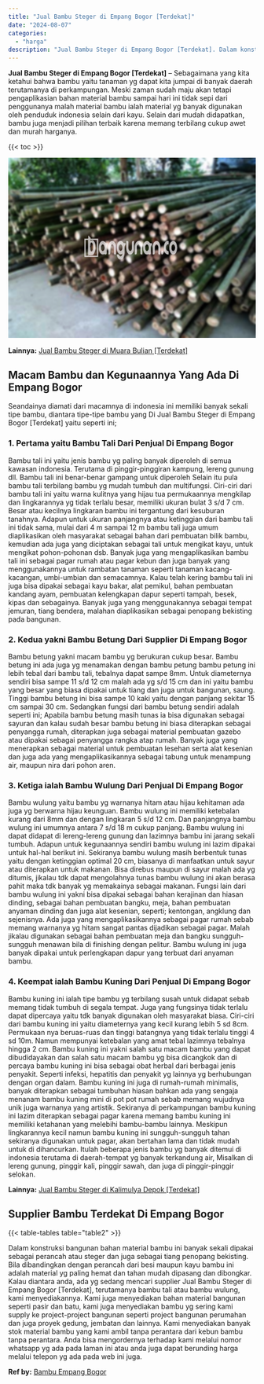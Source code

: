 ```yaml
---
title: "Jual Bambu Steger di Empang Bogor [Terdekat]"
date: "2024-08-07"
categories: 
  - "harga"
description: "Jual Bambu Steger di Empang Bogor [Terdekat]. Dalam konstruksi bangunan bahan material bambu ini banyak sekali dipakai sebagai perancah atau steger dan juga..."
---
```


**Jual Bambu Steger di Empang Bogor \[Terdekat\]** – Sebagaimana yang kita ketahui bahwa bambu yaitu tanaman yg dapat kita jumpai di banyak daerah terutamanya di perkampungan. Meski zaman sudah maju akan tetapi pengaplikasian bahan material bambu sampai hari ini tidak sepi dari penggunanya malah material bambu ialah material yg banyak digunakan oleh penduduk indonesia selain dari kayu. Selain dari mudah didapatkan, bambu juga menjadi pilihan terbaik karena memang terbilang cukup awet dan murah harganya.

{{< toc >}}

![Jual Bambu Steger di Empang Bogor [Terdekat]](/images/jual-bambu-tali-20.png)

**Lainnya:** [Jual Bambu Steger di Muara Bulian \[Terdekat\]](https://bambu.bangunan.co/jual-bambu-steger-di-muara-bulian-terdekat/)

## Macam Bambu dan Kegunaannya Yang Ada Di Empang Bogor

Seandainya diamati dari macamnya di indonesia ini memiliki banyak sekali tipe bambu, diantara tipe-tipe bambu yang Di Jual Bambu Steger di Empang Bogor \[Terdekat\] yaitu seperti ini;

### 1\. Pertama yaitu Bambu Tali Dari Penjual Di Empang Bogor

Bambu tali ini yaitu jenis bambu yg paling banyak diperoleh di semua kawasan indonesia. Terutama di pinggir-pinggiran kampung, lereng gunung dll. Bambu tali ini benar-benar gampang untuk diperoleh Selain itu pula bambu tali terbilang bambu yg mudah tumbuh dan multifungsi. Ciri-ciri dari bambu tali ini yaitu warna kulitnya yang hijau tua permukaannya mengkilap dan lingkarannya yg tidak terlalu besar, memiliki ukuran bulat 3 s/d 7 cm. Besar atau kecilnya lingkaran bambu ini tergantung dari kesuburan tanahnya. Adapun untuk ukuran panjangnya atau ketinggian dari bambu tali ini tidak sama, mulai dari 4 m sampai 12 m bambu tali juga umum diaplikasikan oleh masyarakat sebagai bahan dari pembuatan bilik bambu, kemudian ada juga yang diciptakan sebagai tali untuk mengikat kayu, untuk mengikat pohon-pohonan dsb. Banyak juga yang mengaplikasikan bambu tali ini sebagai pagar rumah atau pagar kebun dan juga banyak yang menggunakannya untuk rambatan tanaman seperti tanaman kacang-kacangan, umbi-umbian dan semacamnya. Kalau telah kering bambu tali ini juga bisa dipakai sebagai kayu bakar, alat pemikul, bahan pembuatan kandang ayam, pembuatan kelengkapan dapur seperti tampah, besek, kipas dan sebagainya. Banyak juga yang menggunakannya sebagai tempat jemuran, tiang bendera, malahan diaplikasikan sebagai penopang bekisting pada bangunan.

### 2\. Kedua yakni Bambu Betung Dari Supplier Di Empang Bogor

Bambu betung yakni macam bambu yg berukuran cukup besar. Bambu betung ini ada juga yg menamakan dengan bambu petung bambu petung ini lebih tebal dari bambu tali, tebalnya dapat sampe 8mm. Untuk diameternya sendiri bisa sampe 11 s/d 12 cm malah ada yg s/d 15 cm dan ini yaitu bambu yang besar yang biasa dipakai untuk tiang dan juga untuk bangunan, saung. Tinggi bambu betung ini bisa sampe 10 kaki yaitu dengan panjang sekitar 15 cm sampai 30 cm. Sedangkan fungsi dari bambu betung sendiri adalah seperti ini; Apabila bambu betung masih tunas ia bisa digunakan sebagai sayuran dan kalau sudah besar bambu betung ini biasa diterapkan sebagai penyangga rumah, diterapkan juga sebagai material pembuatan gazebo atau dipakai sebagai penyangga rangka atap rumah. Banyak juga yang menerapkan sebagai material untuk pembuatan lesehan serta alat kesenian dan juga ada yang mengaplikasikannya sebagai tabung untuk menampung air, maupun nira dari pohon aren.

### 3\. Ketiga ialah Bambu Wulung Dari Penjual Di Empang Bogor

Bambu wulung yaitu bambu yg warnanya hitam atau hijau kehitaman ada juga yg berwarna hijau keunguan. Bambu wulung ini memiliki ketebalan kurang dari 8mm dan dengan lingkaran 5 s/d 12 cm. Dan panjangnya bambu wulung ini umumnya antara 7 s/d 18 m cukup panjang. Bambu wulung ini dapat didapat di lereng-lereng gunung dan lazimnya bambu ini jarang sekali tumbuh. Adapun untuk kegunaannya sendiri bambu wulung ini lazim dipakai untuk hal-hal berikut ini. Sekiranya bambu wulung masih berbentuk tunas yaitu dengan ketinggian optimal 20 cm, biasanya di manfaatkan untuk sayur atau diterapkan untuk makanan. Bisa direbus maupun di sayur malah ada yg ditumis, jikalau tdk dapat mengolahnya tunas bambu wulung ini akan berasa pahit maka tdk banyak yg memakainya sebagai makanan. Fungsi lain dari bambu wulung ini yakni bisa dipakai sebagai bahan kerajinan dan hiasan dinding, sebagai bahan pembuatan bangku, meja, bahan pembuatan anyaman dinding dan juga alat kesenian, seperti; kentongan, angklung dan sejenisnya. Ada juga yang mengaplikasikannya sebagai pagar rumah sebab memang warnanya yg hitam sangat pantas dijadikan sebagai pagar. Malah jikalau digunakan sebagai bahan pembuatan meja dan bangku sungguh-sungguh menawan bila di finishing dengan pelitur. Bambu wulung ini juga banyak dipakai untuk perlengkapan dapur yang terbuat dari anyaman bambu.

### 4\. Keempat ialah Bambu Kuning Dari Penjual Di Empang Bogor

Bambu kuning ini ialah tipe bambu yg terbilang susah untuk didapat sebab memang tidak tumbuh di segala tempat. Juga yang fungsinya tidak terlalu dapat dipercaya yaitu tdk banyak digunakan oleh masyarakat biasa. Ciri-ciri dari bambu kuning ini yaitu diameternya yang kecil kurang lebih 5 sd 8cm. Permukaan nya beruas-ruas dan tinggi batangnya yang tidak terlalu tinggi 4 sd 10m. Namun mempunyai ketebalan yang amat tebal lazimnya tebalnya hingga 2 cm. Bambu kuning ini yakni salah satu macam bambu yang dapat dibudidayakan dan salah satu macam bambu yg bisa dicangkok dan di percaya bambu kuning ini bisa sebagai obat herbal dari berbagai jenis penyakit. Seperti infeksi, hepatitis dan penyakit yg lainnya yg berhubungan dengan organ dalam. Bambu kuning ini juga di rumah-rumah minimalis, banyak diterapkan sebagai tumbuhan hiasan bahkan ada yang sengaja menanam bambu kuning mini di pot pot rumah sebab memang wujudnya unik juga warnanya yang artistik. Sekiranya di perkampungan bambu kuning ini lazim diterapkan sebagai pagar karena memang bambu kuning ini memiliki ketahanan yang melebihi bambu-bambu lainnya. Meskipun lingkarannya kecil namun bambu kuning ini sungguh-sungguh tahan sekiranya digunakan untuk pagar, akan bertahan lama dan tidak mudah untuk di dihancurkan. Itulah beberapa jenis bambu yg banyak ditemui di indonesia terutama di daerah-tempat yg banyak terkandung air, Misalkan di lereng gunung, pinggir kali, pinggir sawah, dan juga di pinggir-pinggir selokan.

**Lainnya:** [Jual Bambu Steger di Kalimulya Depok \[Terdekat\]](https://bambu.bangunan.co/jual-bambu-steger-di-kalimulya-depok-terdekat/)

## Supplier Bambu Terdekat Di Empang Bogor

{{< table-tables table="table2" >}}

Dalam konstruksi bangunan bahan material bambu ini banyak sekali dipakai sebagai perancah atau steger dan juga sebagai tiang penopang bekisting. Bila dibandingkan dengan perancah dari besi maupun kayu bambu ini adalah material yg paling hemat dan tahan mudah dipasang dan dibongkar. Kalau diantara anda, ada yg sedang mencari supplier Jual Bambu Steger di Empang Bogor \[Terdekat\], terutamanya bambu tali atau bambu wulung, kami menyediakannya. Kami juga menyediakan bahan material bangunan seperti pasir dan batu, kami juga menyediakan bambu yg sering kami supply ke project-project bangunan seperti project bangunan perumahan dan juga proyek gedung, jembatan dan lainnya. Kami menyediakan banyak stok material bambu yang kami ambil tanpa perantara dari kebun bambu tanpa perantara. Anda bisa mengordernya terhadap kami melalui nomor whatsapp yg ada pada laman ini atau anda juga dapat berunding harga melalui telepon yg ada pada web ini juga.

**Ref by:** [Bambu Empang Bogor](https://id.wikipedia.org/wiki/Bambu)

